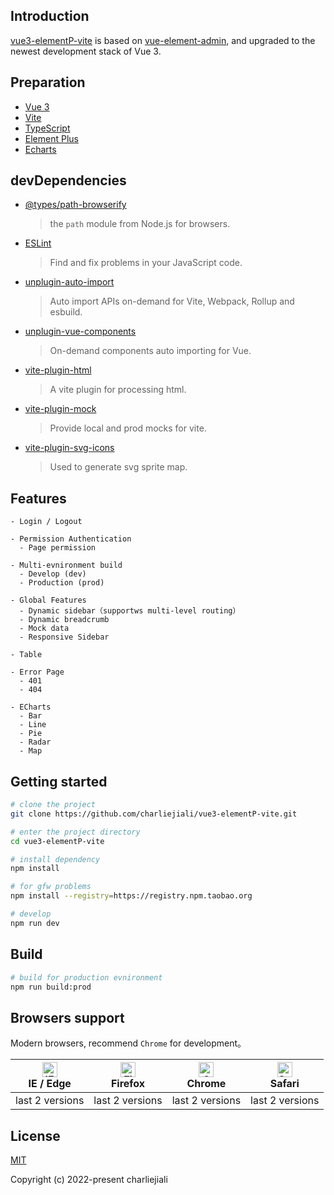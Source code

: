 ## Introduction

[vue3-elementP-vite](https://github.com/charliejiali/vue3-elementP-vite) is based on [vue-element-admin](https://panjiachen.github.io/vue-element-admin), and upgraded to the newest development stack of Vue 3.

## Preparation

- [Vue 3](https://vuejs.org/)
- [Vite](https://vitejs.dev/)
- [TypeScript](https://www.typescriptlang.org/)
- [Element Plus](https://element-plus.gitee.io/zh-CN/)
- [Echarts](https://echarts.apache.org/zh/index.html)

## devDependencies

- [@types/path-browserify](https://github.com/browserify/path-browserify)
  > the `path` module from Node.js for browsers.
- [ESLint](https://github.com/eslint/eslint)
  > Find and fix problems in your JavaScript code.
- [unplugin-auto-import](https://github.com/antfu/unplugin-auto-import)
  > Auto import APIs on-demand for Vite, Webpack, Rollup and esbuild.
- [unplugin-vue-components](https://github.com/antfu/unplugin-vue-components)
  > On-demand components auto importing for Vue.
- [vite-plugin-html](https://github.com/vbenjs/vite-plugin-html)
  >A vite plugin for processing html.
- [vite-plugin-mock](https://github.com/vbenjs/vite-plugin-mock)
  > Provide local and prod mocks for vite.
- [vite-plugin-svg-icons](https://github.com/vbenjs/vite-plugin-svg-icons)
  > Used to generate svg sprite map.

## Features

```
- Login / Logout

- Permission Authentication
  - Page permission

- Multi-evnironment build
  - Develop (dev)
  - Production (prod)

- Global Features
  - Dynamic sidebar（supportws multi-level routing）
  - Dynamic breadcrumb
  - Mock data
  - Responsive Sidebar
  
- Table

- Error Page
  - 401
  - 404

- ECharts
  - Bar
  - Line
  - Pie
  - Radar
  - Map 
```

## Getting started

```bash
# clone the project
git clone https://github.com/charliejiali/vue3-elementP-vite.git

# enter the project directory
cd vue3-elementP-vite

# install dependency
npm install

# for gfw problems
npm install --registry=https://registry.npm.taobao.org

# develop
npm run dev
```

## Build

```bash
# build for production evnironment
npm run build:prod
```

## Browsers support

Modern browsers, recommend `Chrome` for development。

| [<img src="https://raw.githubusercontent.com/alrra/browser-logos/master/src/edge/edge_48x48.png" alt="IE / Edge" width="24px" height="24px" />](https://godban.github.io/browsers-support-badges/)</br>IE / Edge | [<img src="https://raw.githubusercontent.com/alrra/browser-logos/master/src/firefox/firefox_48x48.png" alt="Firefox" width="24px" height="24px" />](https://godban.github.io/browsers-support-badges/)</br>Firefox | [<img src="https://raw.githubusercontent.com/alrra/browser-logos/master/src/chrome/chrome_48x48.png" alt="Chrome" width="24px" height="24px" />](https://godban.github.io/browsers-support-badges/)</br>Chrome | [<img src="https://raw.githubusercontent.com/alrra/browser-logos/master/src/safari/safari_48x48.png" alt="Safari" width="24px" height="24px" />](https://godban.github.io/browsers-support-badges/)</br>Safari |
| --------- | --------- | --------- | --------- |
| last 2 versions | last 2 versions | last 2 versions | last 2 versions |

## License

[MIT](https://github.com/charliejiali/vue3-elementP-vite/blob/main/LICENSE)

Copyright (c) 2022-present charliejiali

